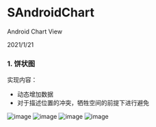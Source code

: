 # SAndroidChart
Android Chart View

2021/1/21
### 1. 饼状图
实现内容：
- 动态增加数据
- 对于描述位置的冲突，牺牲空间的前提下进行避免

![image](https://img2018.cnblogs.com/blog/709594/202001/709594-20200121093213293-304244150.png)
![image](https://img2018.cnblogs.com/blog/709594/202001/709594-20200121093816711-1778321946.jpg)
![image](https://img2018.cnblogs.com/blog/709594/202001/709594-20200121093834855-266382579.jpg)
![image](https://img2018.cnblogs.com/blog/709594/202001/709594-20200121093846326-859017021.jpg)
